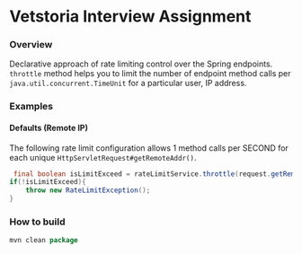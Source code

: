 # Vetstoria Interview Assignment
### Overview

Declarative approach of rate limiting control over the Spring endpoints. 
`throttle` method helps you to limit the number of endpoint method calls per `java.util.concurrent.TimeUnit`
for a particular user, IP address.


### Examples

#### Defaults (Remote IP)
The following rate limit configuration allows 1 method calls per SECOND for each unique `HttpServletRequest#getRemoteAddr()`.

```java
 final boolean isLimitExceed = rateLimitService.throttle(request.getRemoteAddr(), TimeUnit.MINUTES,100);
if(!isLimitExceed){
    throw new RateLimitException();
}

```

### How to build
```java
mvn clean package 
```